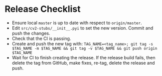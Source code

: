 # Release Checklist

- Ensure local `master` is up to date with respect to `origin/master`.
- Edit `src/cv2-stubs/__init__.pyi` to set the new version.
  Commit and push the changes.
- Check that the CI is passing.
- Create and push the new tag with: `TAG_NAME=<tag_name>; git tag -s $TAG_NAME -m $TAG_NAME && git tag -v $TAG_NAME && git push origin $TAG_NAME`
- Wait for CI to finish creating the release.
  If the release build fails, then delete the tag from GitHub, make fixes, re-tag, delete the release and push.
